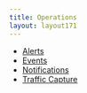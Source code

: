 ```yaml
---
title: Operations
layout: layout171
---
```

* <a href="{% vpath %}/configuration-guide/operations/alerts/">Alerts</a>
* <a href="{% vpath %}/configuration-guide/operations/events/">Events</a>
* <a href="{% vpath %}/architectural-overview/operations/notifications/">Notifications</a>
* <a href="{% vpath %}/configuration-guide/operations/traffic-capture/">Traffic Capture</a>